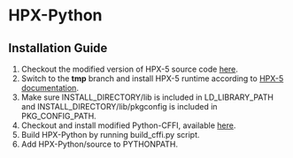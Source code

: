 # HPX-Python

## Installation Guide

1. Checkout the modified version of HPX-5 source code [here](https://github.com/gaohao95/hpx/tree/tmp).
2. Switch to the **tmp** branch and install HPX-5 runtime according to [HPX-5 documentation](https://hpx.crest.iu.edu/users_guide#building_and_installing).
3. Make sure INSTALL_DIRECTORY/lib is included in LD_LIBRARY_PATH and INSTALL_DIRECTORY/lib/pkgconfig is included in PKG_CONFIG_PATH.
4. Checkout and install modified Python-CFFI, available [here](git@github.com:gaohao95/cffi.git).
5. Build HPX-Python by running build_cffi.py script.
6. Add HPX-Python/source to PYTHONPATH.